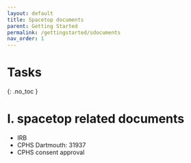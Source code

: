 ```yaml
---
layout: default
title: Spacetop documents
parent: Getting Started
permalink: /gettingstarted/sdocuments
nav_order: 1
---
```


# Tasks
{: .no_toc }

# I. spacetop related documents
* IRB
* CPHS Dartmouth: 31937
* CPHS consent approval
